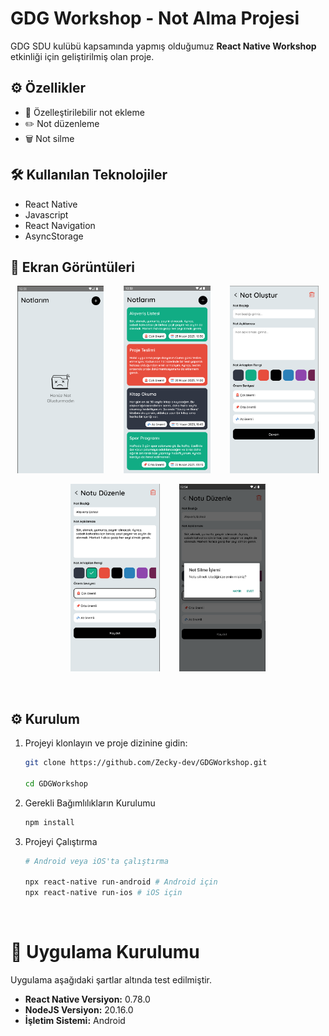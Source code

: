 # GDG Workshop - Not Alma Projesi

GDG SDU kulübü kapsamında yapmış olduğumuz **React Native Workshop** etkinliği için geliştirilmiş olan proje.

## ⚙️ Özellikler

- 📝 Özelleştirilebilir not ekleme
- ✏️ Not düzenleme
- 🗑️ Not silme


## 🛠️ Kullanılan Teknolojiler

- React Native
- Javascript
- React Navigation
- AsyncStorage


## 📸 Ekran Görüntüleri


<!-- Satır 1 -->
<p align="center">
  <img src="screenshots/notlarBos.png" height="300px" />
  &nbsp;&nbsp;&nbsp;&nbsp;&nbsp;&nbsp;
  <img src="screenshots/notlar.png" height="300px" />
  &nbsp;&nbsp;&nbsp;&nbsp;&nbsp;&nbsp;
  <img src="screenshots/notOlusturma.png" height="300px" />
</p>

<!-- Satır 2 -->
<p align="center">
  <img src="screenshots/notDuzenleme.png" height="300px" />
  &nbsp;&nbsp;&nbsp;&nbsp;&nbsp;&nbsp;
  <img src="screenshots/notSilme.png" height="300px" />
</p>

<br/>

## ⚙️ Kurulum

1. Projeyi klonlayın ve proje dizinine gidin:

   ```bash
   git clone https://github.com/Zecky-dev/GDGWorkshop.git
   
   cd GDGWorkshop
   ````

2. Gerekli Bağımlılıkların Kurulumu

   ```bash
   npm install
   ```

3. Projeyi Çalıştırma
   
   ```bash
   # Android veya iOS'ta çalıştırma

   npx react-native run-android # Android için
   npx react-native run-ios # iOS için
   ```

<br/>

# 📱 Uygulama Kurulumu

Uygulama aşağıdaki şartlar altında test edilmiştir.

- **React Native Versiyon:** 0.78.0
- **NodeJS Versiyon:** 20.16.0
- **İşletim Sistemi:** Android




